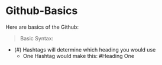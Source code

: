 # Github-Basics

Here are basics of the Github:

   > Basic Syntax:
 - (#) Hashtags will determine which heading you would use
    - One Hashtag would make this: #Heading One
